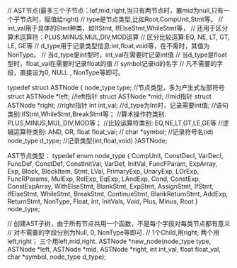 // AST节点(最多三个子节点：lef,mid,right,当只有两节点时，置mid为null,只有一个子节点时，赋值给right)
// type是节点类型,比如Root,CompUnit,Stmt等。
// int_val用于具体的Stmt种类，如IfStmt, IfElseStmt,WhileStmt等，
//        还用于区分算术运算符：PLUS,MINUS,MUL,DIV,MOD运算
//        区分比较运算:EQ, NE, LT, GT, LE, GE等
// d_type用于记录类型信息:int,float,void等，在不需时，其值为NonType。
// 当d_type是int型时，int_val在需要时记录int值
// 当d_type是float型时，float_val在需要时记录float的值
// symbol记录id的名字
// 凡不需要的字段，直接设为0, NULL , NonType等即可。

typedef struct ASTNode {
    node_type type;       //节点类型，多为产生式左部符号
    struct ASTNode *left; //left指针
    struct ASTNode *mid;  //mid指针
    struct ASTNode *right; //right指针
    int int_val;           //d_type为Int时，记录需要int值;
                           //语句类别:IfStmt,WhileStmt,BreakStmt等；
                           //算术操作符类别: PLUS,MINUS,MUL,DIV,MOD等；
                           //比较运算符类别: EQ,NE,LT,GT,LE,GE等
                           //逻辑运算符类别: AND, OR, 
    float float_val;       //
    char *symbol;          //记录符号名(id)
    node_type d_type;      //记录类型(int,float,void)
}ASTNode;


AST节点类型：
typedef enum node_type {
    CompUnit,
    ConstDecl,
    VarDecl,
    FuncDef,
    ConstDef,
    ConstInitVal,
    VarDef,
    InitVal,
    FuncFParam,
    ExpArray,
    Exp,
    Block,
    BlockItem,
    Stmt,
    LVal,
    PrimaryExp,
    UnaryExp,
    LOrExp,
    FuncRParams,
    MulExp,
    RelExp,
    EqExp,
    LAndExp,
    Cond,
    ConstExp,
    ConstExpArray,
    WithElseStmt,
    BlankStmt,
    ExpStmt,
    AssignStmt,
    IfStmt,
    IfElseStmt,
    WhileStmt,
    BreakStmt,
    ContinueStmt,
    BlankReturnStmt,
    AddExp,
    ReturnStmt,
    NonType,
    Float,
    Int,
    InitVals,
    Void,
    Plus,
    Minus,
    Root
} node_type;


// 创建AST子树，由于所有节点共用一个函数，不是每个字段对每类节点都有意义
// 对不需要的字段分别为Null, 0, NonType等即可.
// 1个Child,用right; 两个用left,right； 三个用left,mid,right.
ASTNode *new_node(node_type type, 
                 ASTNode *left, 
                 ASTNode *mid, 
                 ASTNode *right, 
                 int int_val, 
                 float float_val, 
                 char *symbol, 
                 node_type d_type);
